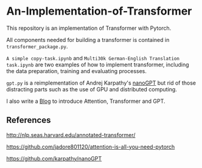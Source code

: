 # An-Implementation-of-Transformer

This repository is an implementation of Transformer with Pytorch. 

All components needed for building a transformer is contained in `transformer_package.py`.

`A simple copy-task.ipynb` and `Multi30k German-English Translation task.ipynb` are two examples of how to implement transformer, including the data preparation, training and evaluating processes.

`gpt.py` is a reimplementation of Andrej Karpathy's [nanoGPT](https://github.com/karpathy/nanoGPT) but rid of those distracting parts such as the use of GPU and distributed computing.

I also write a [Blog](https://leyuanheart.github.io/Blogs/2023/02/24/An-Introduction-to-Transformer/) to introduce Attention, Transformer and GPT.

## References

http://nlp.seas.harvard.edu/annotated-transformer/

https://github.com/jadore801120/attention-is-all-you-need-pytorch

https://github.com/karpathy/nanoGPT